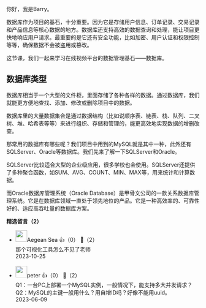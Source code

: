 你好，我是Barry。

数据库作为项目的基石，十分重要。因为它是存储用户信息、订单记录、交易记录和产品信息等核心数据的地方。数据库还支持高效的数据查询和处理，能让项目更快地响应用户请求。最重要的是它还有安全功能，比如加密、用户认证和权限控制等等，确保数据不会被盗用或篡改。

这节课，我们一起来学习在线视频平台的数据管理基石——数据库。

## 数据库类型

数据库相当于一个大型的文件柜，里面存储了各种各样的数据。通过数据库，我们就能更方便地查找、添加、修改或删除项目中的数据。

数据库里的大量数据集合是通过数据结构（比如说顺序表、链表、栈、队列、二叉树、堆、哈希表等等）来进行组织、存储和管理的，能更高效地实现数据的增删改查。

那常用的数据库有哪些呢？我们项目中用到的MySQL就是其中一种，此外还有SQLServer、Oracle等数据库。我们先来了解一下SQLServer和Oracle。

SQLServer比较适合大型的企业级应用，很多学校也会使用。SQLServer还提供了多种聚合函数，如SUM、AVG、COUNT、MIN、MAX等，用来统计和计算数据。

而Oracle数据库管理系统（Oracle Database）是甲骨文公司的一款关系数据库管理系统。它是在数据库领域一直处于领先地位的产品。它是一种高效率的、可靠性好的、适应高吞吐量的数据库方案。
<div><strong>精选留言（2）</strong></div><ul>
<li><img src="https://thirdwx.qlogo.cn/mmopen/vi_32/PiajxSqBRaELrxUK36wj3AesBNLK4tPibu7URiaI48cMWho2t8bfZOyfYDnQwQu2TTXibIbGVZ8DkPhNXDGr7VTfOJv1R1ccw1KBv5qfbq1bYvDhL1MtAVjISA/132" width="30px"><span>Aegean Sea</span> 👍（0） 💬（2）<div>那个可视化工具怎么不见了老师</div>2023-10-25</li><br/><li><img src="https://static001.geekbang.org/account/avatar/00/10/25/87/f3a69d1b.jpg" width="30px"><span>peter</span> 👍（0） 💬（2）<div>Q1：一台PC上部署一个MySQL实例，一般情况下，能支持多大并发请求？ 
Q2：MySQL的主键一般用什么？用自增ID吗？好像不能用uuid。</div>2023-06-09</li><br/>
</ul>
